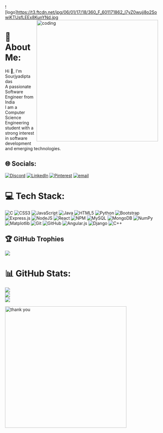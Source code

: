 ![logo]https://t3.ftcdn.net/jpg/06/01/17/18/360_F_601171862_l7yZ0wujj8o2SowiKTUsfLEEx8KunYNd.jpg
<img align="right" alt="coding" width="400" src="https://camo.githubusercontent.com/87af9a9fec730c94fc8b08eb21fa5ef6ab7831a67ba17bf8cc76696f6e4be1ef/68747470733a2f2f63646e2e6472696262626c652e636f6d2f75736572732f313138373833362f73637265656e73686f74732f363533393432392f70726f6772616d65722e676966">
# 💫 About Me:
Hi 👋, I'm Sourjyadipta das<br>A passionate Software Engineer from India<br> I am a Computer Science Engineering student with a strong interest in software development and emerging technologies.<br>


## 🌐 Socials:
[![Discord](https://img.shields.io/badge/Discord-%237289DA.svg?logo=discord&logoColor=white)](https://discord.gg/"sourjyadipta-das-b8933729a" ) [![LinkedIn](https://img.shields.io/badge/LinkedIn-%230077B5.svg?logo=linkedin&logoColor=white)](https://linkedin.com/in/"https://linkedin.com/in/sourjyadipta-das-b8933729a" ) [![Pinterest](https://img.shields.io/badge/Pinterest-%23E60023.svg?logo=Pinterest&logoColor=white)](https://pinterest.com/sourjyadiptad) [![email](https://img.shields.io/badge/Email-D14836?logo=gmail&logoColor=white)](mailto:sourjyadiptadas70@gmail.com) 

# 💻 Tech Stack:
![C](https://img.shields.io/badge/c-%2300599C.svg?style=for-the-badge&logo=c&logoColor=white) ![CSS3](https://img.shields.io/badge/css3-%231572B6.svg?style=for-the-badge&logo=css3&logoColor=white) ![JavaScript](https://img.shields.io/badge/javascript-%23323330.svg?style=for-the-badge&logo=javascript&logoColor=%23F7DF1E) ![Java](https://img.shields.io/badge/java-%23ED8B00.svg?style=for-the-badge&logo=openjdk&logoColor=white) ![HTML5](https://img.shields.io/badge/html5-%23E34F26.svg?style=for-the-badge&logo=html5&logoColor=white) ![Python](https://img.shields.io/badge/python-3670A0?style=for-the-badge&logo=python&logoColor=ffdd54) ![Bootstrap](https://img.shields.io/badge/bootstrap-%238511FA.svg?style=for-the-badge&logo=bootstrap&logoColor=white) ![Express.js](https://img.shields.io/badge/express.js-%23404d59.svg?style=for-the-badge&logo=express&logoColor=%2361DAFB) ![NodeJS](https://img.shields.io/badge/node.js-6DA55F?style=for-the-badge&logo=node.js&logoColor=white) ![React](https://img.shields.io/badge/react-%2320232a.svg?style=for-the-badge&logo=react&logoColor=%2361DAFB) ![NPM](https://img.shields.io/badge/NPM-%23CB3837.svg?style=for-the-badge&logo=npm&logoColor=white) ![MySQL](https://img.shields.io/badge/mysql-4479A1.svg?style=for-the-badge&logo=mysql&logoColor=white) ![MongoDB](https://img.shields.io/badge/MongoDB-%234ea94b.svg?style=for-the-badge&logo=mongodb&logoColor=white) ![NumPy](https://img.shields.io/badge/numpy-%23013243.svg?style=for-the-badge&logo=numpy&logoColor=white) ![Matplotlib](https://img.shields.io/badge/Matplotlib-%23ffffff.svg?style=for-the-badge&logo=Matplotlib&logoColor=black) ![Git](https://img.shields.io/badge/git-%23F05033.svg?style=for-the-badge&logo=git&logoColor=white) ![GitHub](https://img.shields.io/badge/github-%23121011.svg?style=for-the-badge&logo=github&logoColor=white) ![Angular.js](https://img.shields.io/badge/angular.js-%23E23237.svg?style=for-the-badge&logo=angularjs&logoColor=white) ![Django](https://img.shields.io/badge/django-%23092E20.svg?style=for-the-badge&logo=django&logoColor=white) ![C++](https://img.shields.io/badge/c++-%2300599C.svg?style=for-the-badge&logo=c%2B%2B&logoColor=white)

## 🏆 GitHub Trophies
![](https://github-profile-trophy.vercel.app/?username=technosnag&theme=radical&no-frame=false&no-bg=false&margin-w=4)

# 📊 GitHub Stats:
![](https://github-readme-stats.vercel.app/api?username=technosnag&theme=dark&hide_border=false&include_all_commits=true&count_private=false)<br/>
![](https://nirzak-streak-stats.vercel.app/?user=technosnag&theme=dark&hide_border=false)<br/>
![](https://github-readme-stats.vercel.app/api/top-langs/?username=technosnag&theme=dark&hide_border=false&include_all_commits=true&count_private=false&layout=compact)

<img align="middle" alt="thank you" width="400" src="https://imgs.search.brave.com/X_vDIFLT6ie3evYMDHkYwCgdqyASeegipAjyFbAEfSM/rs:fit:860:0:0:0/g:ce/aHR0cHM6Ly9tZWRp/YS50ZW5vci5jb20v/SlJHTHhCYlRLMXdB/QUFBbS9ncm91cGdy/ZWV0aW5nLWxhYmNv/cnAtdHktZ3JvdXBn/cmVldGluZy1sYWJj/b3JwLndlYnA">

<!-- Proudly created with GPRM ( https://gprm.itsvg.in ) -->
